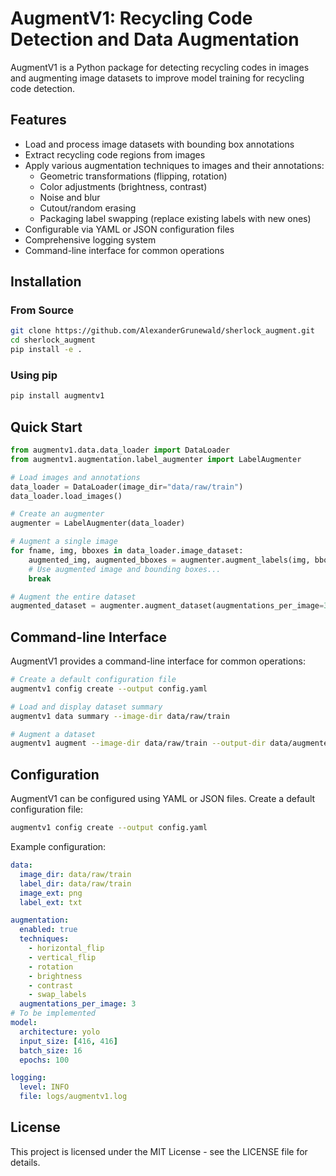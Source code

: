 # AugmentV1: Recycling Code Detection and Data Augmentation

AugmentV1 is a Python package for detecting recycling codes in images and augmenting image datasets to improve model training for recycling code detection.

## Features

- Load and process image datasets with bounding box annotations
- Extract recycling code regions from images
- Apply various augmentation techniques to images and their annotations:
  - Geometric transformations (flipping, rotation)
  - Color adjustments (brightness, contrast)
  - Noise and blur
  - Cutout/random erasing
  - Packaging label swapping (replace existing labels with new ones)
- Configurable via YAML or JSON configuration files
- Comprehensive logging system
- Command-line interface for common operations

## Installation

### From Source

```bash
git clone https://github.com/AlexanderGrunewald/sherlock_augment.git
cd sherlock_augment
pip install -e .
```

### Using pip

```bash
pip install augmentv1
```

## Quick Start

```python
from augmentv1.data.data_loader import DataLoader
from augmentv1.augmentation.label_augmenter import LabelAugmenter

# Load images and annotations
data_loader = DataLoader(image_dir="data/raw/train")
data_loader.load_images()

# Create an augmenter
augmenter = LabelAugmenter(data_loader)

# Augment a single image
for fname, img, bboxes in data_loader.image_dataset:
    augmented_img, augmented_bboxes = augmenter.augment_labels(img, bboxes)
    # Use augmented image and bounding boxes...
    break

# Augment the entire dataset
augmented_dataset = augmenter.augment_dataset(augmentations_per_image=3)
```

## Command-line Interface

AugmentV1 provides a command-line interface for common operations:

```bash
# Create a default configuration file
augmentv1 config create --output config.yaml

# Load and display dataset summary
augmentv1 data summary --image-dir data/raw/train

# Augment a dataset
augmentv1 augment --image-dir data/raw/train --output-dir data/augmented
```

## Configuration

AugmentV1 can be configured using YAML or JSON files. Create a default configuration file:

```bash
augmentv1 config create --output config.yaml
```

Example configuration:

```yaml
data:
  image_dir: data/raw/train
  label_dir: data/raw/train
  image_ext: png
  label_ext: txt

augmentation:
  enabled: true
  techniques:
    - horizontal_flip
    - vertical_flip
    - rotation
    - brightness
    - contrast
    - swap_labels
  augmentations_per_image: 3
# To be implemented
model:
  architecture: yolo
  input_size: [416, 416]
  batch_size: 16
  epochs: 100

logging:
  level: INFO
  file: logs/augmentv1.log
```

## License

This project is licensed under the MIT License - see the LICENSE file for details.
